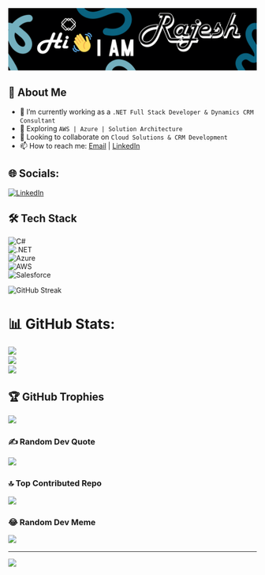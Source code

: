 
<img src="https://github.com/rajesh1908/rajesh1908/blob/main/Corporate%20Event%20Banner%20in%20Black%20and%20White%20Blue%20Light%20Blue%20Bold%20Gradient%20Style.png" alt="banner that says Sarah hart Landolt - software developer, artist, designer">



## 🚀 About Me  
- 🔭 I’m currently working as a `.NET Full Stack Developer & Dynamics CRM Consultant`  
- 🌱 Exploring `AWS | Azure | Solution Architecture`  
- 👯 Looking to collaborate on `Cloud Solutions & CRM Development`  
- 📫 How to reach me: [Email](mailto:bjr.rajesh@gmail.com) | [LinkedIn](https://linkedin.com/in/yourprofile)  



## 🌐 Socials:
[![LinkedIn](https://img.shields.io/badge/LinkedIn-%230077B5.svg?logo=linkedin&logoColor=white)](https://linkedin.com/in/rajeshbj) 

## 🛠️ Tech Stack  
![C#](https://img.shields.io/badge/-C%23-239120?style=flat&logo=c-sharp&logoColor=white)  
![.NET](https://img.shields.io/badge/-.NET-512BD4?style=flat&logo=.net&logoColor=white)  
![Azure](https://img.shields.io/badge/Azure-0078D4?style=flat&logo=microsoft-azure&logoColor=white)  
![AWS](https://img.shields.io/badge/AWS-232F3E?style=flat&logo=amazon-aws)  
![Salesforce](https://img.shields.io/badge/Salesforce-00A1E0?style=flat&logo=salesforce&logoColor=white)  

![GitHub Streak](https://streak-stats.demolab.com/?user=yourGitHubUsername&theme=radical)  


# 📊 GitHub Stats:
![](https://github-readme-stats.vercel.app/api?username=rajesh1908&theme=dark&hide_border=false&include_all_commits=false&count_private=false)<br/>
![](https://github-readme-streak-stats.herokuapp.com/?user=rajesh1908&theme=dark&hide_border=false)<br/>
![](https://github-readme-stats.vercel.app/api/top-langs/?username=rajesh1908&theme=dark&hide_border=false&include_all_commits=false&count_private=false&layout=compact)

## 🏆 GitHub Trophies
![](https://github-profile-trophy.vercel.app/?username=rajesh1908&theme=matrix&no-frame=false&no-bg=false&margin-w=4)

### ✍️ Random Dev Quote
![](https://quotes-github-readme.vercel.app/api?type=horizontal&theme=gruvbox)

### 🔝 Top Contributed Repo
![](https://github-contributor-stats.vercel.app/api?username=rajesh1908&limit=5&theme=dark&combine_all_yearly_contributions=true)

### 😂 Random Dev Meme
<img src='https://randommeme-five.vercel.app/' style="height: 400px;"/>

---
[![](https://visitcount.itsvg.in/api?id=rajesh1908&icon=0&color=0)](https://visitcount.itsvg.in)

<!-- Proudly created with GPRM ( https://gprm.itsvg.in ) -->
